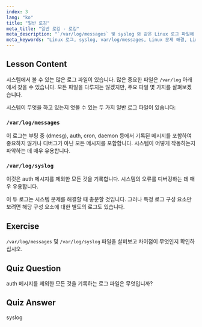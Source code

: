 ```yaml
---
index: 3
lang: "ko"
title: "일반 로깅"
meta_title: "일반 로깅 - 로깅"
meta_description: "`/var/log/messages` 및 syslog 와 같은 Linux 로그 파일에 대해 알아보세요. 효과적인 시스템 문제 해결을 위해 이들의 차이점을 이해하세요. Linux 여정을 시작하세요!"
meta_keywords: "Linux 로그, syslog, var/log/messages, Linux 문제 해결, Linux 초보자, Linux 가이드, 시스템 로그"
---
```


## Lesson Content

시스템에서 볼 수 있는 많은 로그 파일이 있습니다. 많은 중요한 파일은 `/var/log` 아래에서 찾을 수 있습니다. 모든 파일을 다루지는 않겠지만, 주요 파일 몇 가지를 살펴보겠습니다.

시스템이 무엇을 하고 있는지 엿볼 수 있는 두 가지 일반 로그 파일이 있습니다:

### `/var/log/messages`

이 로그는 부팅 중 (dmesg), auth, cron, daemon 등에서 기록된 메시지를 포함하여 중요하지 않거나 디버그가 아닌 모든 메시지를 포함합니다. 시스템이 어떻게 작동하는지 파악하는 데 매우 유용합니다.

### `/var/log/syslog`

이것은 auth 메시지를 제외한 모든 것을 기록합니다. 시스템의 오류를 디버깅하는 데 매우 유용합니다.

이 두 로그는 시스템 문제를 해결할 때 충분할 것입니다. 그러나 특정 로그 구성 요소만 보려면 해당 구성 요소에 대한 별도의 로그도 있습니다.

## Exercise

`/var/log/messages` 및 `/var/log/syslog` 파일을 살펴보고 차이점이 무엇인지 확인하십시오.

## Quiz Question

auth 메시지를 제외한 모든 것을 기록하는 로그 파일은 무엇입니까?

## Quiz Answer

syslog

